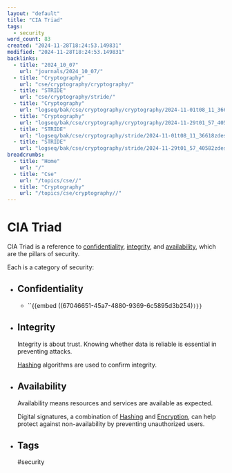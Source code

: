 ```yaml
---
layout: "default"
title: "CIA Triad"
tags:
  - security
word_count: 83
created: "2024-11-28T18:24:53.149831"
modified: "2024-11-28T18:24:53.149831"
backlinks:
  - title: "2024_10_07"
    url: "journals/2024_10_07/"
  - title: "Cryptography"
    url: "cse/cryptography/cryptography/"
  - title: "STRIDE"
    url: "cse/cryptography/stride/"
  - title: "Cryptography"
    url: "logseq/bak/cse/cryptography/cryptography/2024-11-01t08_11_36626zdesktop/"
  - title: "Cryptography"
    url: "logseq/bak/cse/cryptography/cryptography/2024-11-29t01_57_40576zdesktop/"
  - title: "STRIDE"
    url: "logseq/bak/cse/cryptography/stride/2024-11-01t08_11_36618zdesktop/"
  - title: "STRIDE"
    url: "logseq/bak/cse/cryptography/stride/2024-11-29t01_57_40582zdesktop/"
breadcrumbs:
  - title: "Home"
    url: "/"
  - title: "Cse"
    url: "/topics/cse//"
  - title: "Cryptography"
    url: "/topics/cse/cryptography//"
---
```

# CIA Triad

CIA Triad is a reference to [confidentiality](docs/cse/cryptography/confidentiality/index/), [integrity](docs/cse/cryptography/integrity/index/), and [availability](docs/cse/cryptography/availability/index/), which are the pillars of security. 


Each is a category of security:
- ## Confidentiality
	- ``{{embed ((67046651-45a7-4880-9369-6c5895d3b254)`)}}`
- ## Integrity
  
  Integrity is about trust. Knowing whether data is reliable is essential in preventing attacks.
  
  [Hashing](docs/cse/cryptography/hashing/index/) algorithms are used to confirm integrity.
- ## Availability
  
  Availability means resources and services are available as expected.
  
  Digital signatures, a combination of [Hashing](docs/cse/cryptography/hashing/index/) and [Encryption](docs/cse/cryptography/encryption/index/), can help protect against non-availability by preventing unauthorized users.
- ## Tags
  
  #security